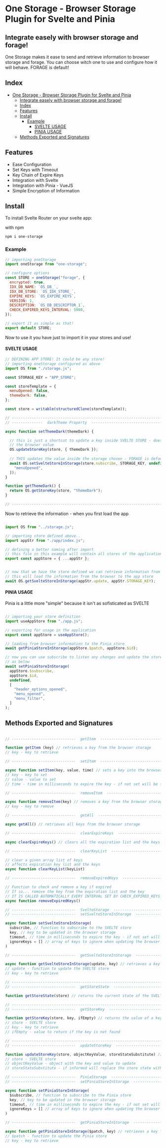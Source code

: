 # One Storage - Browser Storage Plugin for Svelte and Pinia

## Integrate easely with browser storage and forage!

One Storage makes it ease to send and retrieve information to browser storage and forage.
You can choose witch one to use and configure how it will behave.
FORAGE is default!

## Index

- [One Storage - Browser Storage Plugin for Svelte and Pinia](#one-storage---browser-storage-plugin-for-svelte-and-pinia)
  - [Integrate easely with browser storage and forage!](#integrate-easely-with-browser-storage-and-forage)
  - [Index](#index)
  - [Features](#features)
  - [Install](#install)
    - [Example](#example)
      - [SVELTE USAGE](#svelte-usage)
      - [PINIA USAGE](#pinia-usage)
  - [Methods Exported and Signatures](#methods-exported-and-signatures)


## Features

- Ease Configuration
- Set Keys with Timeout 
- Key Chain of Expire Keys
- Integration with Svelte 
- Integration with Pinia - VueJS
- Simple Encryption of Information

## Install

To install Svelte Router on your svelte app:

with npm

```bash
npm i one-storage
```

### Example
 
```javascript
// importing oneStorage
import oneStorage from "one-storage";

// configure options
const STORE = oneStorage("forage", {
  encrypted: true,
  IDX_DB_NAME: `OS_DB_`,
  IDX_DB_STORE: `OS_IDX_STORE_`,
  EXPIRE_KEYS: `OS_EXPIRE_KEYS`,
  VERSION: 1,
  DESCRIPTION: `OS_DB_DESCRIPTOR_1`,
  CHECK_EXPIRED_KEYS_INTERVAL: 5000,
});

// export it as simple as that!
export default STORE;

```

Now to use it you have just to import it in your stores and use!

#### SVELTE USAGE
 
```javascript
// DEFINING APP STORE! It could be any store!
// importing oneStorage configured as above
import OS from "./storage.js";

const STORAGE_KEY = "APP_STORE";

const storeTemplate = {
  menuOpened: false,
  themeDark: false,
};

const store = writable(structuredClone(storeTemplate));

// ------------------------------------------------------------------------------------------------
// --------------  darkTheme Property  ------------------------------------------------------------

async function setThemeDark(themeDark) {

  // this is just a shortcut to update a key inside SVELTE STORE - doesn't update the key into 
  // the browser value
  OS.updateStoreKey(store, { themeDark });
  
  // THIS updates the value inside the storage chosen - FORAGE is default!
  await OS.setSvelteStoreInStorage(store.subscribe, STORAGE_KEY, undefined, [
    "menuOpened",
  ]);
}

function getThemeDark() {
  return OS.getStoreKey(store, "themeDark");
}

// ------------------------------------------------------------------------------------------------

```

Now to retrieve the information - when you first load the app

```javascript

import OS from "../storage.js";

// importing store defined above..
import appStr from "./app/index.js";

// defining a better naming after import
// this file in this example will contain all stores of the application
export const appStore = { ...appStr };


// now that we have the store defined we can retrieve information from the browser navigator
// this will load the information from the browser to the app store
await OS.getSvelteStoreInStorage(appStr.update, appStr.STORAGE_KEY);

```

#### PINIA USAGE

Pinia is a little more "simple" because it isn't as sofisticated as SVELTE

```javascript

// importing your store definition
import useAppStore from "./app.js";

// exporting for usage in the application
export const appStore = useAppStore();

// loading from browser information to the Pinia store
await getPiniaStoreInStorage(appStore.$patch, appStore.$id);

// now you can use subscribe to listen any changes and update the store automatically
// as below
await setPiniaStoreInStorage(
  appStore.$subscribe, 
  appStore.$id, 
  undefined, 
  [
    "header_options_opened",
    "menu_opened",
    "menu_filter",
  ]
);

```

## Methods Exported and Signatures

```javascript

// -----------------------------  getItem  --------------------------------------------------------

function getItem (key) // retrieves a key from the browser storage
// key - key to retrieve

// -----------------------------  setItem  --------------------------------------------------------

async function setItem(key, value, time) // sets a key into the browser storage 
// key - key to set
// value - value to set
// time - time in milliseconds to expire the key - if not set will be forever

// -----------------------------  removeItem  -----------------------------------------------------

async function removeItem(key) // removes a key from the browser storage
// key - key to remove

// -----------------------------  getAll  ---------------------------------------------------------

async getAll() // retrieves all keys from the browser storage

// -----------------------------  clearExpireKeys  ------------------------------------------------

async clearExpireKeys() // clears all the expiration list and the keys

// -----------------------------  clearKeyList  ---------------------------------------------------

// clear a given array list of keys
// affects expiration key list and the keys
async function clearKeyList(keyList)

// -----------------------------  removeExpiredKeys  ----------------------------------------------

// Function to check and remove a key if expired
// If so... remove the key from the expiration list and the key
// IT IS CALLED AUTOMATICALLY EVERY INTERVAL SET BY CHECK_EXPIRED_KEYS_INTERVAL
async function removeExpiredKeys()

// -----------------------------  SvelteStorage  --------------------------------------------------
// -----------------------------  setSvelteStoreInStorage  ----------------------------------------

async function setSvelteStoreInStorage(
  subscribe, // function to subscribe to the SVELTE store
  key, // key to be updated in the browser storage
  timeout, // time in milliseconds to expire the key - if not set will be forever
  ignoreKeys = [] // array of keys to ignore when updating the browser storage - this will be as the keys never existed
)

// -----------------------------  getSvelteStoreInStorage  ----------------------------------------

async function getSvelteStoreInStorage(update, key) // retrieves a key from the browser storage
// update - function to update the SVELTE store
// key - key to retrieve

// ------------------------------------------------------------------------------------------------
// -----------------------------  getStoreState  --------------------------------------------------

function getStoreState(store) // returns the current state of the SVELTE store

// ------------------------------------------------------------------------------------------------
// -----------------------------  getStoreKey  ----------------------------------------------------

function getStoreKey(store, key, ifEmpty) // returns the value of a key from the SVELTE store
// store - SVELTE store
// key - key to retrieve
// ifEmpty - value to return if the key is not found

// ------------------------------------------------------------------------------------------------
// -----------------------------  updateStoreKey  -------------------------------------------------

function updateStoreKey(store, objectKeyValue, storeStateSubstitute) // updates a key in the SVELTE store
// store - SVELTE store
// objectKeyValue - object with the key and value to update
// storeStateSubstitute - if informed will replace the store state with this value

// -----------------------------  PiniaStorage  ---------------------------------------------------
// -----------------------------  setPiniaStoreInStorage  -----------------------------------------

async function setPiniaStoreInStorage(
  $subscribe, // function to subscribe to the Pinia store
  key, // key to be updated in the browser storage
  timeout, // time in milliseconds to expire the key - if not set will be forever
  ignoreKeys = [] // array of keys to ignore when updating the browser storage - this will be as the keys never existed
) 

// -----------------------------  getPiniaStoreInStorage  -----------------------------------------

async function getPiniaStoreInStorage($patch, key) // retrieves a key from the browser storage
// $patch - function to update the Pinia store
// key - key to retrieve


```